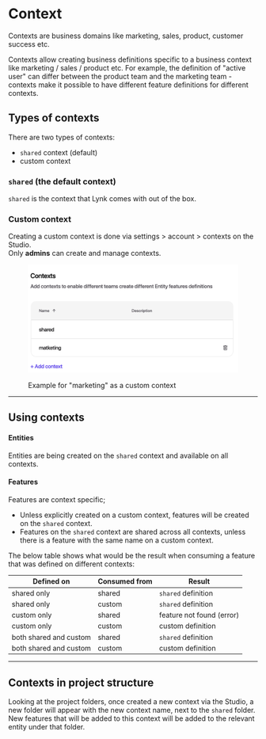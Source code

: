 # Context

Contexts are business domains like marketing, sales, product, customer success etc.

Contexts allow creating business definitions specific to a business context like marketing / sales / product etc. For example, the definition of "active user" can differ between the product team and the marketing team - contexts make it possible to have different feature definitions for different contexts.

## Types of contexts

There are two types of contexts:

* `shared` context (default)
* custom context

### `shared` (the default context)

`shared` is the context that Lynk comes with out of the box.

### Custom context

Creating a custom context is done via settings > account > contexts on the Studio.\
Only **admins** can create and manage contexts.

<figure><img src="../../.gitbook/assets/image (1) (1) (1) (1).png" alt=""><figcaption><p>Example for "marketing" as a custom context</p></figcaption></figure>

***

## Using contexts

#### Entities

Entities are being created on the `shared` context and available on all contexts.

#### Features

Features are context specific;

* Unless explicitly created on a custom context, features will be created on the `shared` context.
* Features on the `shared` context are shared across all contexts, unless there is a feature with the same name on a custom context.

The below table shows what would be the result when consuming a feature that was defined on different contexts:

| Defined on             | Consumed from | Result                    |
| ---------------------- | ------------- | ------------------------- |
| shared only            | shared        | `shared` definition       |
| shared only            | custom        | `shared` definition       |
| custom only            | shared        | feature not found (error) |
| custom only            | custom        | custom definition         |
| both shared and custom | shared        | `shared` definition       |
| both shared and custom | custom        | custom definition         |

***

## Contexts in project structure

Looking at the project folders, once created a new context via the Studio, a new folder will appear with the new context name, next to the `shared` folder. New features that will be added to this context will be added to the relevant entity under that folder.&#x20;
